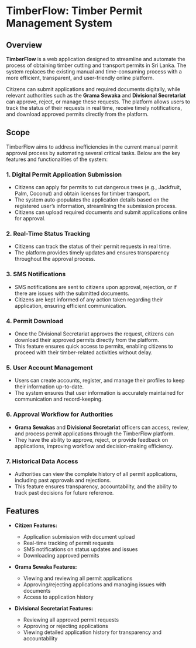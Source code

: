 # TimberFlow: Timber Permit Management System

## Overview

**TimberFlow** is a web application designed to streamline and automate the process of obtaining timber cutting and transport permits in Sri Lanka. The system replaces the existing manual and time-consuming process with a more efficient, transparent, and user-friendly online platform. 

Citizens can submit applications and required documents digitally, while relevant authorities such as the **Grama Sewaka** and **Divisional Secretariat** can approve, reject, or manage these requests. The platform allows users to track the status of their requests in real time, receive timely notifications, and download approved permits directly from the platform.

## Scope

TimberFlow aims to address inefficiencies in the current manual permit approval process by automating several critical tasks. Below are the key features and functionalities of the system:

### 1. **Digital Permit Application Submission**
- Citizens can apply for permits to cut dangerous trees (e.g., Jackfruit, Palm, Coconut) and obtain licenses for timber transport.
- The system auto-populates the application details based on the registered user’s information, streamlining the submission process.
- Citizens can upload required documents and submit applications online for approval.

### 2. **Real-Time Status Tracking**
- Citizens can track the status of their permit requests in real time.
- The platform provides timely updates and ensures transparency throughout the approval process.

### 3. **SMS Notifications**
- SMS notifications are sent to citizens upon approval, rejection, or if there are issues with the submitted documents.
- Citizens are kept informed of any action taken regarding their application, ensuring efficient communication.

### 4. **Permit Download**
- Once the Divisional Secretariat approves the request, citizens can download their approved permits directly from the platform.
- This feature ensures quick access to permits, enabling citizens to proceed with their timber-related activities without delay.

### 5. **User Account Management**
- Users can create accounts, register, and manage their profiles to keep their information up-to-date.
- The system ensures that user information is accurately maintained for communication and record-keeping.

### 6. **Approval Workflow for Authorities**
- **Grama Sewakas** and **Divisional Secretariat** officers can access, review, and process permit applications through the TimberFlow platform.
- They have the ability to approve, reject, or provide feedback on applications, improving workflow and decision-making efficiency.

### 7. **Historical Data Access**
- Authorities can view the complete history of all permit applications, including past approvals and rejections.
- This feature ensures transparency, accountability, and the ability to track past decisions for future reference.

## Features

- **Citizen Features:**
  - Application submission with document upload
  - Real-time tracking of permit requests
  - SMS notifications on status updates and issues
  - Downloading approved permits

- **Grama Sewaka Features:**
  - Viewing and reviewing all permit applications
  - Approving/rejecting applications and managing issues with documents
  - Access to application history

- **Divisional Secretariat Features:**
  - Reviewing all approved permit requests
  - Approving or rejecting applications
  - Viewing detailed application history for transparency and accountability




